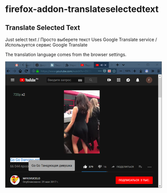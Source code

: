 # firefox-addon-translateselectedtext

## Translate Selected Text

Just select text / Просто выберете текст
Uses Google Translate service / Используется сервис Google Translate

The translation language comes from the browser settings.

![](https://raw.githubusercontent.com/rty65tt/firefox-addon-translateselectedtext/master/ss2.png)
